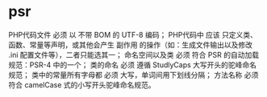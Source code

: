 # psr
PHP代码文件 必须 以 不带 BOM 的 UTF-8 编码；
PHP代码中 应该 只定义类、函数、常量等声明，或其他会产生 副作用 的操作（如：生成文件输出以及修改 .ini 配置文件等），二者只能选其一；
命名空间以及类 必须 符合 PSR 的自动加载规范：PSR-4 中的一个；
类的命名 必须 遵循 StudlyCaps 大写开头的驼峰命名规范；
类中的常量所有字母都 必须 大写，单词间用下划线分隔；
方法名称 必须 符合 camelCase 式的小写开头驼峰命名规范。
